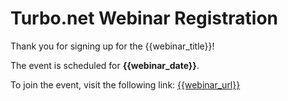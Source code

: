 # Turbo.net Webinar Registration

Thank you for signing up for the {{webinar_title}}!

The event is scheduled for **{{webinar_date}}**.

To join the event, visit the following link: [{{webinar_url}}]({{webinar_url}})